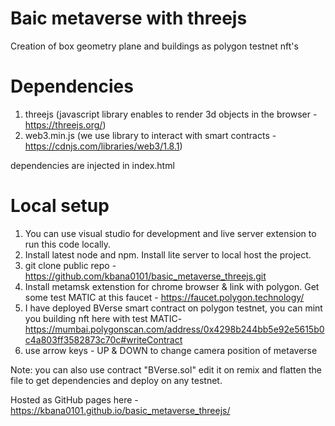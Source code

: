 # Baic metaverse with threejs
Creation of box geometry plane and buildings as polygon testnet nft's

# Dependencies 
1. threejs (javascript library enables to render 3d objects in the browser - https://threejs.org/)
2. web3.min.js (we use library to interact with smart contracts - https://cdnjs.com/libraries/web3/1.8.1)

dependencies are injected in index.html

# Local setup
1. You can use visual studio for development and live server extension to run this code locally.
2. Install latest node and npm. Install lite server to local host the project.
3. git clone public repo - https://github.com/kbana0101/basic_metaverse_threejs.git
4. Install metamsk extenstion for chrome browser & link with polygon. Get some test MATIC at this faucet -
https://faucet.polygon.technology/
5. I have deployed BVerse smart contract on polygon testnet, you can mint you building nft here with test MATIC- https://mumbai.polygonscan.com/address/0x4298b244bb5e92e5615b0c4a803ff3582873c70c#writeContract
6. use arrow keys - UP & DOWN to change camera position of metaverse

Note: you can also use contract "BVerse.sol" edit it on remix and flatten the file to get dependencies and deploy on any testnet.

Hosted as GitHub pages here - https://kbana0101.github.io/basic_metaverse_threejs/
